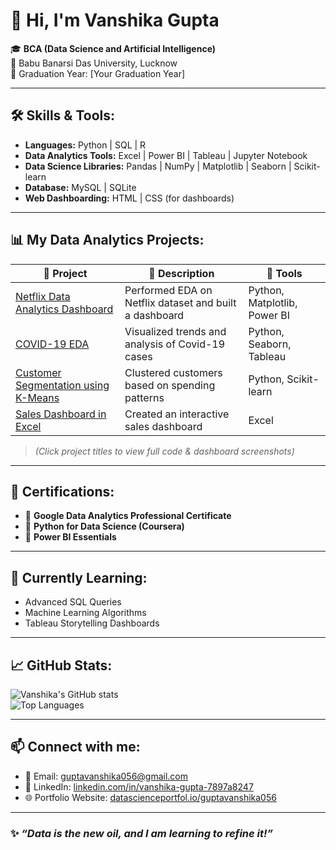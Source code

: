 # 👋 Hi, I'm Vanshika Gupta

🎓 **BCA (Data Science and Artificial Intelligence)**  
📍 Babu Banarsi Das University, Lucknow  
📅 Graduation Year: [Your Graduation Year]

---

## 🛠️ Skills & Tools:

- **Languages:** Python | SQL | R
- **Data Analytics Tools:** Excel | Power BI | Tableau | Jupyter Notebook
- **Data Science Libraries:** Pandas | NumPy | Matplotlib | Seaborn | Scikit-learn
- **Database:** MySQL | SQLite
- **Web Dashboarding:** HTML | CSS (for dashboards)

---

## 📊 My Data Analytics Projects:

| 📌 Project | 📝 Description | 📂 Tools |
|---|---|---|
| [Netflix Data Analytics Dashboard](https://github.com/yourusername/netflix-dashboard) | Performed EDA on Netflix dataset and built a dashboard | Python, Matplotlib, Power BI |
| [COVID-19 EDA](https://github.com/yourusername/covid19-EDA) | Visualized trends and analysis of Covid-19 cases | Python, Seaborn, Tableau |
| [Customer Segmentation using K-Means](https://github.com/yourusername/customer-segmentation) | Clustered customers based on spending patterns | Python, Scikit-learn |
| [Sales Dashboard in Excel](https://github.com/yourusername/excel-sales-dashboard) | Created an interactive sales dashboard | Excel |

> *(Click project titles to view full code & dashboard screenshots)*

---

## 📜 Certifications:

- 📄 **Google Data Analytics Professional Certificate**
- 📄 **Python for Data Science (Coursera)**
- 📄 **Power BI Essentials**

---

## 🌱 Currently Learning:

- Advanced SQL Queries
- Machine Learning Algorithms
- Tableau Storytelling Dashboards

---

## 📈 GitHub Stats:

![Vanshika's GitHub stats](https://github-readme-stats.vercel.app/api?username=yourusername&show_icons=true&theme=radical)  
![Top Languages](https://github-readme-stats.vercel.app/api/top-langs/?username=yourusername&layout=compact)

---

## 📫 Connect with me:

- 📧 Email: guptavanshika056@gmail.com
- 💼 LinkedIn: [linkedin.com/in/vanshika-gupta-7897a8247](https://www.linkedin.com/in/vanshika-gupta-7897a8247)
- 🌐 Portfolio Website: [datascienceportfol.io/guptavanshika056](https://datascienceportfol.io/guptavanshika056)

---

### ✨ _“Data is the new oil, and I am learning to refine it!”_

 
